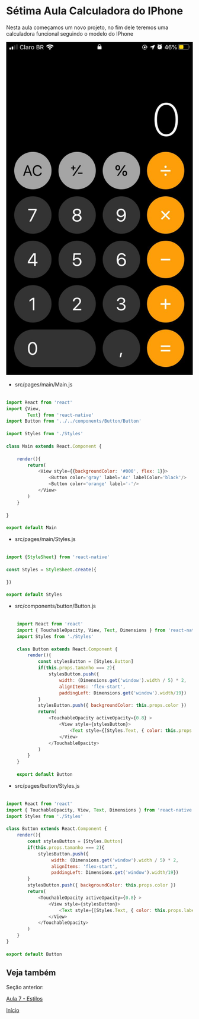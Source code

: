 # Sétima Aula Calculadora do IPhone

Nesta aula começamos um novo projeto, no fim dele teremos uma calculadora funcional seguindo o modelo do IPhone

![](https://github.com/AWLeiseR/ReactNative/blob/master/Aula%208/calculadora.jpeg)

* src/pages/main/Main.js

```Javascript

import React from 'react'
import {View,
        Text} from 'react-native'
import Button from '../../components/Button/Button'

import Styles from './Styles'

class Main extends React.Component {

    render(){
        return(
            <View style={{backgroundColor: '#000', flex: 1}}>
                <Button color='gray' label='Ac' labelColor='black'/>
                <Button color='orange' label='-'/>
            </View>
        )
    }

}

export default Main

```

* src/pages/main/Styles.js

```Javascript

import {StyleSheet} from 'react-native'

const Styles = StyleSheet.create({

})

export default Styles

```


* src/components/button/Button.js

```Javascript

    import React from 'react'
    import { TouchableOpacity, View, Text, Dimensions } from 'react-native'
    import Styles from './Styles'

    class Button extends React.Component {
        render(){
            const stylesButton = [Styles.Button]
            if(this.props.tamanho === 2){
                stylesButton.push({ 
                    width: (Dimensions.get('window').width / 5) * 2,
                    alignItems: 'flex-start',
                    paddingLeft: Dimensions.get('window').width/19})
            }
            stylesButton.push({ backgroundColor: this.props.color })
            return(
                <TouchableOpacity activeOpacity={0.8} >
                    <View style={stylesButton}>
                        <Text style={[Styles.Text, { color: this.props.labelColor ? this.props.labelColor : '#fff'}]}>{ this.props.label }</Text>
                    </View>
                </TouchableOpacity>
            )
        }
    }

    export default Button 

```
* src/pages/button/Styles.js

```Javascript

import React from 'react'
import { TouchableOpacity, View, Text, Dimensions } from 'react-native'
import Styles from './Styles'

class Button extends React.Component {
    render(){
        const stylesButton = [Styles.Button]
        if(this.props.tamanho === 2){
            stylesButton.push({ 
                 width: (Dimensions.get('window').width / 5) * 2,
                 alignItems: 'flex-start',
                 paddingLeft: Dimensions.get('window').width/19})
        }
        stylesButton.push({ backgroundColor: this.props.color })
        return(
            <TouchableOpacity activeOpacity={0.8} >
                <View style={stylesButton}>
                    <Text style={[Styles.Text, { color: this.props.labelColor ? this.props.labelColor : '#fff'}]}>{ this.props.label }</Text>
                </View>
            </TouchableOpacity>
        )
    }
}

export default Button 
```

## Veja também

Seção anterior: 

[Aula 7 - Estilos ](https://github.com/AWLeiseR/ReactNative/tree/master/Aula%207)

[Início](https://github.com/AWLeiseR/ReactNative)
